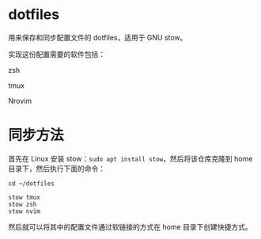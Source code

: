 # dotfiles

用来保存和同步配置文件的 dotfiles，适用于 GNU stow。

实现这份配置需要的软件包括：

zsh

tmux

Nrovim

# 同步方法

首先在 Linux 安装 stow：`sudo apt install stow`，然后将该仓库克隆到 home 目录下，然后执行下面的命令：

```shell
cd ~/dotfiles

stow tmux
stow zsh
stow nvim

```

然后就可以将其中的配置文件通过软链接的方式在 home 目录下创建快捷方式。
